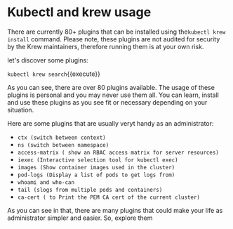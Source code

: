  # Kubectl and krew usage

 There are currently 80+ plugins that can be installed using the`kubectl krew install` command. Please note, these plugins are not audited for security by the Krew maintainers, therefore running them is at your own risk.


let's discover some plugins:

`kubectl krew search`{{execute}}



As you can see, there are over 80 plugins available. The usage of these plugins is  personal and you may never  use them all. You can learn, install and use these plugins as you see fit or necessary depending on your situation.

Here are some plugins that are usually veryt handy as an administrator:

- `ctx (switch between context)`
- `ns (switch between namespace)`
- `access-matrix ( show an RBAC access matrix for server resources)`
- `iexec (Interactive selection tool for kubectl exec)`
- `images (Show container images used in the cluster)` 
- `pod-logs (Display a list of pods to get logs from) `
-  `whoami and who-can`
-  `tail (slogs from multiple pods and containers)`
-  `ca-cert ( to Print the PEM CA cert of the current cluster)`


As you can see in that, there are many plugins that could make your life as administrator simpler and easier. So, explore them 